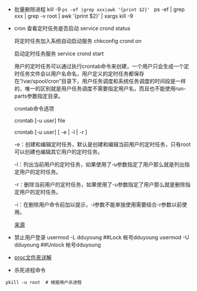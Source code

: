 
* 批量删除进程
    kill -9 `ps -ef |grep xxx|awk '{print $2}' ` 
    ps -ef | grep xxx | grep -v root | awk '{print $2}' | xargs kill -9
* cron
    查看定时任务是否启动
    service crond status

    将定时任务加入系统自动启动服务
    chkconfig crond on

    启动定时任务服务
    service crond start

    用户的定时任务可以通过执行crontab命令来创建，一个用户只会生成一个定时任务文件会以用户名命名，用户定义的定时任务都保存在“/var/spool/cron”目录下，用户任务调度和系统任务调度的时间段是一样的，唯一的区别就是用户任务调度不需要指定用户名，而且也不能使用run-parts参数指定目录。
    
    crontab命令选项

    crontab [-u user] file

    crontab [-u user] [ -e | -l | -r ]

    -e：创建和编辑定时任务，默认是创建和编辑当前用户的定时任务，只有root可以创建也编辑其它用户的定时任务。

    -l：列出当前用户的定时任务，如果使用了-u参数指定了用户那么就是列出指定用户的定时任务。

    -r：删除当前用户的定时任务，如果使用了-u参数指定了用户那么就是删除指定用户的定时任务。

    -i：在删除用户命令前加以提示，-i参数不能单独使用需要结合-r参数以前使用。

    [来源](http://www.cnblogs.com/chenmh/p/5430258.html)


* 禁止用户登录
    usermod -L dduyoung ##Lock 帐号dduyoung
    usermod -U dduyoung ##Unlock 帐号dduyoung

* [proc文件夹详解](https://www.cnblogs.com/cute/archive/2011/04/20/2022280.html)
  

* 杀死进程命令
```shell
pkill -u root  # 根据用户杀进程
```
